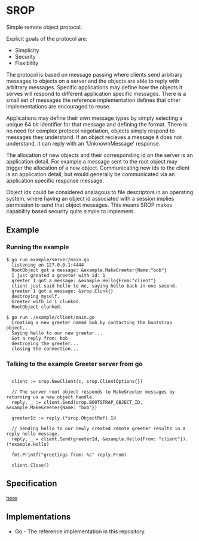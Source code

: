 # SROP

Simple remote object protocol.

Explicit goals of the protocol are:

- Simplicity
- Security
- Flexibility

The protocol is based on message passing where clients send arbitrary messages to objects on a server and the objects
are able to reply with arbitrary messages. Specific applications may define how the objects it serves will respond to
different application specific messages. There is a small set of messages the reference implementation defines
that other implementations are encouraged to reuse.

Applications may define their own message types by simply selecting a unique 64 bit identifier for that message
and defining the format. There is no need for complex protocol negotiation, objects simply respond to messages
they understand. If an object recieves a message it does not understand, it can reply with an 'UnknownMessage' response.

The allocation of new objects and their corresponding id on the server is an application detail.
For example a message sent to the root object may trigger the allocation of a new object.
Communicating new ids to the client is an application detail,
but would generally be communicated via an application specific response message.

Object ids could be considered analagous to file descriptors in an operating system, where having an object id associated
with a session implies permission to send that object messages. This means SROP makes capability based security quite simple
to implement.

## Example

### Running the example

```
$ go run example/server/main.go 
  listening on 127.0.0.1:4444
  RootObject got a message: &example.MakeGreeter{Name:"bob"}
  I just greated a greeter with id: 1
  greeter 1 got a message: &example.Hello{From:"client"}
  client just said hello to me, saying hello back in one second.
  greeter 1 got a message: &srop.Clunk{}
  destroying myself.
  Greeter with id 1 clunked.
  RootObject clunked.
```

```
$ go run ./example/client/main.go
  Creating a new greeter named bob by contacting the bootstrap object...
  Saying hello to our new greeter...
  Got a reply from: bob
  destroying the greeter...
  closing the connection...
```

### Talking to the example Greeter server from go

```

  client := srop.NewClient(c, srop.ClientOptions{})

  // The server root object responds to MakeGreeter messages by returning us a new object handle.
  reply, _ := client.Send(srop.BOOTSTRAP_OBJECT_ID, &example.MakeGreeter{Name: "bob"})

  greeterId := reply.(*srop.ObjectRef).Id

  // Sending hello to our newly created remote greeter results in a reply hello message.
  reply, _ = client.Send(greeterId, &example.Hello{From: "client"}).(*example.Hello)

  fmt.Printf("greetings from: %s" reply.From)

  client.Close()

```

## Specification

[here](./SPEC.md)

## Implementations

- Go - The reference implementation in this repository.
